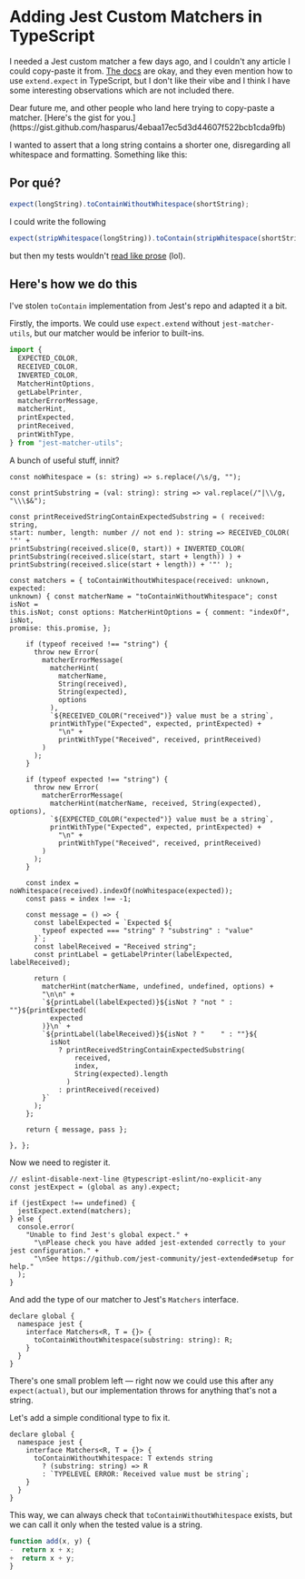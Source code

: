 # Adding Jest Custom Matchers in TypeScript

I needed a Jest custom matcher a few days ago, and I couldn't any article I
could copy-paste it from.
[The docs](https://jestjs.io/docs/expect#expectextendmatchers) are okay, and
they even mention how to use `extend.expect` in TypeScript, but I don't like
their vibe and I think I have some interesting observations which are not
included there.

<BoxedText>
  Dear future me, and other people who land here trying to copy-paste a matcher. [Here's the gist for you.](https://gist.github.com/hasparus/4ebaa17ec5d3d44607f522bcb1cda9fb)
</BoxedText>

I wanted to assert that a long string contains a shorter one, disregarding
all whitespace and formatting. Something like this:

## Por qué?

```ts
expect(longString).toContainWithoutWhitespace(shortString);
```

I could write the following

```ts
expect(stripWhitespace(longString)).toContain(stripWhitespace(shortString));
```

but then my tests wouldn't
[read like prose](https://idratherbewriting.com/blog/treat-code-like-code-and-prose-like-prose/)
(lol).

## Here's how we do this

I've stolen `toContain` implementation from Jest's repo and adapted it a
bit.

Firstly, the imports. We could use `expect.extend` without
`jest-matcher-utils`, but our matcher would be inferior to built-ins.

```ts
import {
  EXPECTED_COLOR,
  RECEIVED_COLOR,
  INVERTED_COLOR,
  MatcherHintOptions,
  getLabelPrinter,
  matcherErrorMessage,
  matcherHint,
  printExpected,
  printReceived,
  printWithType,
} from "jest-matcher-utils";
```

A bunch of useful stuff, innit?

<!-- TODO: The formatting is broken here. -->

```tsx
const noWhitespace = (s: string) => s.replace(/\s/g, "");

const printSubstring = (val: string): string => val.replace(/"|\\/g,
"\\\$&");

const printReceivedStringContainExpectedSubstring = ( received: string,
start: number, length: number // not end ): string => RECEIVED_COLOR( '"' +
printSubstring(received.slice(0, start)) + INVERTED_COLOR(
printSubstring(received.slice(start, start + length)) ) +
printSubstring(received.slice(start + length)) + '"' );

const matchers = { toContainWithoutWhitespace(received: unknown, expected:
unknown) { const matcherName = "toContainWithoutWhitespace"; const isNot =
this.isNot; const options: MatcherHintOptions = { comment: "indexOf", isNot,
promise: this.promise, };

    if (typeof received !== "string") {
      throw new Error(
        matcherErrorMessage(
          matcherHint(
            matcherName,
            String(received),
            String(expected),
            options
          ),
          `${RECEIVED_COLOR("received")} value must be a string`,
          printWithType("Expected", expected, printExpected) +
            "\n" +
            printWithType("Received", received, printReceived)
        )
      );
    }

    if (typeof expected !== "string") {
      throw new Error(
        matcherErrorMessage(
          matcherHint(matcherName, received, String(expected), options),
          `${EXPECTED_COLOR("expected")} value must be a string`,
          printWithType("Expected", expected, printExpected) +
            "\n" +
            printWithType("Received", received, printReceived)
        )
      );
    }

    const index = noWhitespace(received).indexOf(noWhitespace(expected));
    const pass = index !== -1;

    const message = () => {
      const labelExpected = `Expected ${
        typeof expected === "string" ? "substring" : "value"
      }`;
      const labelReceived = "Received string";
      const printLabel = getLabelPrinter(labelExpected, labelReceived);

      return (
        matcherHint(matcherName, undefined, undefined, options) +
        "\n\n" +
        `${printLabel(labelExpected)}${isNot ? "not " : ""}${printExpected(
          expected
        )}\n` +
        `${printLabel(labelReceived)}${isNot ? "    " : ""}${
          isNot
            ? printReceivedStringContainExpectedSubstring(
                received,
                index,
                String(expected).length
              )
            : printReceived(received)
        }`
      );
    };

    return { message, pass };

}, };
```

Now we need to register it.

<!-- TODO: Write something more. -->

```tsx
// eslint-disable-next-line @typescript-eslint/no-explicit-any
const jestExpect = (global as any).expect;

if (jestExpect !== undefined) {
  jestExpect.extend(matchers);
} else {
  console.error(
    "Unable to find Jest's global expect." +
      "\nPlease check you have added jest-extended correctly to your jest configuration." +
      "\nSee https://github.com/jest-community/jest-extended#setup for help."
  );
}
```

And add the type of our matcher to Jest's `Matchers` interface.

```tsx
declare global {
  namespace jest {
    interface Matchers<R, T = {}> {
      toContainWithoutWhitespace(substring: string): R;
    }
  }
}
```

There's one small problem left — right now we could use this after any
`expect(actual)`, but our implementation throws for anything that's not a
string.

Let's add a simple conditional type to fix it.

```tsx
declare global {
  namespace jest {
    interface Matchers<R, T = {}> {
      toContainWithoutWhitespace: T extends string
        ? (substring: string) => R
        : `TYPELEVEL ERROR: Received value must be string`;
    }
  }
}
```

This way, we can always check that `toContainWithoutWhitespace` exists, but
we can call it only when the tested value is a string.

<!-- TODO: Test if diff highlighting works and consider using it in this blog post -->

```ts {diff}
function add(x, y) {
-  return x + x;
+  return x + y;
}
```

